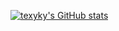 [![texyky's GitHub stats](https://github-readme-stats.vercel.app/api?username=texyky)](https://github.com/texyky/texyky)


<!--
**texyky/texyky** is a ✨ _special_ ✨ repository because its `README.md` (this file) appears on your GitHub profile.

